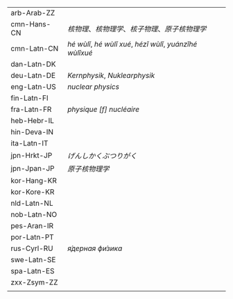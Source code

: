 | | |
|-|-|
| arb-Arab-ZZ |  |
| cmn-Hans-CN | _核物理_、_核物理学_、_核子物理_、_原子核物理学_ |
| cmn-Latn-CN | _hé wùlǐ_, _hé wùlǐ xué_, _hézǐ wùlǐ_, _yuánzǐhé wùlǐxué_ |
| dan-Latn-DK |  |
| deu-Latn-DE | _Kernphysik_, _Nuklearphysik_ |
| eng-Latn-US | _nuclear physics_ |
| fin-Latn-FI |  |
| fra-Latn-FR | _physique [f] nucléaire_ |
| heb-Hebr-IL |  |
| hin-Deva-IN |  |
| ita-Latn-IT |  |
| jpn-Hrkt-JP | _げんしかくぶつりがく_ |
| jpn-Jpan-JP | _原子核物理学_ |
| kor-Hang-KR |  |
| kor-Kore-KR |  |
| nld-Latn-NL |  |
| nob-Latn-NO |  |
| pes-Aran-IR |  |
| por-Latn-PT |  |
| rus-Cyrl-RU | _я́дерная фи́зика_ |
| swe-Latn-SE |  |
| spa-Latn-ES |  |
| zxx-Zsym-ZZ |  |
|  |  |

